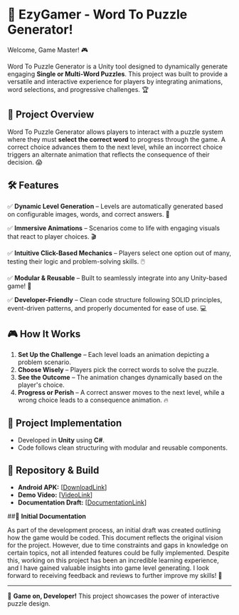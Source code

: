 # 🧩 EzyGamer - Word To Puzzle Generator!

Welcome, Game Master! 🎮

Word To Puzzle Generator is a Unity tool designed to dynamically generate engaging **Single or Multi-Word Puzzles**. This project was built to provide a versatile and interactive experience for players by integrating animations, word selections, and progressive challenges. 🏆

## 🎯 Project Overview

Word To Puzzle Generator allows players to interact with a puzzle system where they must **select the correct word** to progress through the game. A correct choice advances them to the next level, while an incorrect choice triggers an alternate animation that reflects the consequence of their decision. 😱

## 🛠️ Features

✅ **Dynamic Level Generation** – Levels are automatically generated based on configurable images, words, and correct answers. 📜

✅ **Immersive Animations** – Scenarios come to life with engaging visuals that react to player choices. 🎬

✅ **Intuitive Click-Based Mechanics** – Players select one option out of many, testing their logic and problem-solving skills. 🖱️

✅ **Modular & Reusable** – Built to seamlessly integrate into any Unity-based game! 🔄

✅ **Developer-Friendly** – Clean code structure following SOLID principles, event-driven patterns, and properly documented for ease of use. 💻

## 🎮 How It Works

1. **Set Up the Challenge** – Each level loads an animation depicting a problem scenario.
2. **Choose Wisely** – Players pick the correct words to solve the puzzle.
3. **See the Outcome** – The animation changes dynamically based on the player's choice.
4. **Progress or Perish** – A correct answer moves to the next level, while a wrong choice leads to a consequence animation. 🔥

## 🚀 Project Implementation

- Developed in **Unity** using **C#**.
- Code follows clean structuring with modular and reusable components.

## 📂 Repository & Build

- **Android APK:** [[DownloadLink](https://github.com/YoustinaMitsho/Word-Puzzle-Tool/blob/main/Word%20To%20Puzzle%20Generator.apk)]
- **Demo Video:** [[VideoLink](https://github.com/YoustinaMitsho/Word-Puzzle-Tool/blob/main/Word-Puzzle-Tool%20.mp4)]
- **Documentation Draft:** [[DocumentationLink](https://github.com/YoustinaMitsho/Word-Puzzle-Tool/blob/main/Initial%20draft%20.pdf)]

##📜 **Initial Documentation**

As part of the development process, an initial draft was created outlining how the game would be coded. This document reflects the original vision for the project. However, due to time constraints and gaps in knowledge on certain topics, not all intended features could be fully implemented. Despite this, working on this project has been an incredible learning experience, and I have gained valuable insights into game level generating. I look forward to receiving feedback and reviews to further improve my skills! 🚀

---
👾 **Game on, Developer!** This project showcases the power of interactive puzzle design. 
